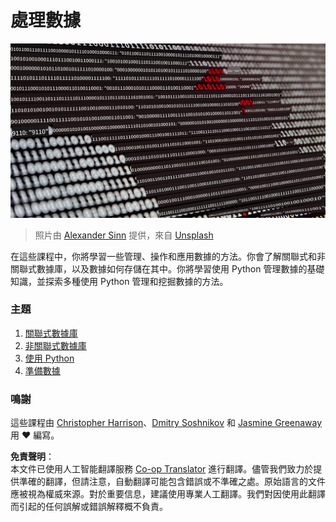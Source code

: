 <!--
CO_OP_TRANSLATOR_METADATA:
{
  "original_hash": "abc3309ab41bc5a7846f70ee1a055838",
  "translation_date": "2025-08-25T16:12:44+00:00",
  "source_file": "2-Working-With-Data/README.md",
  "language_code": "hk"
}
-->
# 處理數據

![數據之愛](../../../translated_images/data-love.a22ef29e6742c852505ada062920956d3d7604870b281a8ca7c7ac6f37381d5a.hk.jpg)  
> 照片由 <a href="https://unsplash.com/@swimstaralex?utm_source=unsplash&utm_medium=referral&utm_content=creditCopyText">Alexander Sinn</a> 提供，來自 <a href="https://unsplash.com/s/photos/data?utm_source=unsplash&utm_medium=referral&utm_content=creditCopyText">Unsplash</a>

在這些課程中，你將學習一些管理、操作和應用數據的方法。你會了解關聯式和非關聯式數據庫，以及數據如何存儲在其中。你將學習使用 Python 管理數據的基礎知識，並探索多種使用 Python 管理和挖掘數據的方法。

### 主題

1. [關聯式數據庫](05-relational-databases/README.md)  
2. [非關聯式數據庫](06-non-relational/README.md)  
3. [使用 Python](07-python/README.md)  
4. [準備數據](08-data-preparation/README.md)  

### 鳴謝

這些課程由 [Christopher Harrison](https://twitter.com/geektrainer)、[Dmitry Soshnikov](https://twitter.com/shwars) 和 [Jasmine Greenaway](https://twitter.com/paladique) 用 ❤️ 編寫。

**免責聲明**：  
本文件已使用人工智能翻譯服務 [Co-op Translator](https://github.com/Azure/co-op-translator) 進行翻譯。儘管我們致力於提供準確的翻譯，但請注意，自動翻譯可能包含錯誤或不準確之處。原始語言的文件應被視為權威來源。對於重要信息，建議使用專業人工翻譯。我們對因使用此翻譯而引起的任何誤解或錯誤解釋概不負責。